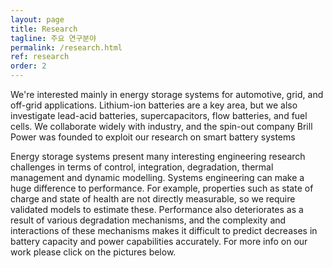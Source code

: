 ```yaml
---
layout: page
title: Research
tagline: 주요 연구분야
permalink: /research.html
ref: research
order: 2
---
```


We're interested mainly in energy storage systems for automotive, grid, and off-grid applications. Lithium-ion batteries are a key area, but we also investigate lead-acid batteries, supercapacitors, flow batteries, and fuel cells. We collaborate widely with industry, and the spin-out company Brill Power was founded to exploit our research on smart battery systems


Energy storage systems present many interesting engineering research challenges in terms of control, integration, degradation, thermal management and dynamic modelling. Systems engineering can make a huge difference to performance. For example, properties such as state of charge and state of health are not directly measurable, so we require validated models to estimate these. Performance also deteriorates as a result of various degradation mechanisms, and the complexity and interactions of these mechanisms makes it difficult to predict decreases in battery capacity and power capabilities accurately. For more info on our work please click on the pictures below.
